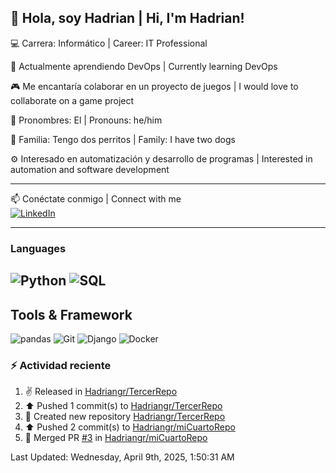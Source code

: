 👋 Hola, soy Hadrian | Hi, I'm Hadrian!
---
💻 Carrera: Informático | Career: IT Professional

🚀 Actualmente aprendiendo DevOps | Currently learning DevOps

🎮 Me encantaría colaborar en un proyecto de juegos | I would love to collaborate on a game project

📌 Pronombres: El | Pronouns: he/him

🐶 Familia: Tengo dos perritos | Family: I have two dogs

⚙️ Interesado en automatización y desarrollo de programas | Interested in automation and software development

---
📫 Conéctate conmigo | Connect with me  
[![LinkedIn](https://img.shields.io/badge/LinkedIn-0077B5?style=for-the-badge&logo=linkedin&logoColor=white)](www.linkedin.com/in/nelson-hadrian-guevara-rodriguez-3b3455145/)

---
###  **Languages**
![Python](https://img.shields.io/badge/Python-3776AB?style=for-the-badge&logo=python&logoColor=white)
![SQL](https://img.shields.io/badge/SQL-316192?style=for-the-badge&logo=postgresql&logoColor=white)
--
## **Tools & Framework**
![pandas](https://img.shields.io/badge/pandas-150458?style=for-the-badge&logo=pandas&logoColor=white)
![Git](https://img.shields.io/badge/Git-F05032?style=for-the-badge&logo=git&logoColor=white)
![Django](https://img.shields.io/badge/Django-092E20?style=for-the-badge&logo=django&logoColor=white)
![Docker](https://img.shields.io/badge/Docker-2496ED?style=for-the-badge&logo=docker&logoColor=white)


### :zap: Actividad reciente
<!--RECENT_ACTIVITY:start-->
1. ✌️ Released [](https://github.com/Hadriangr/TercerRepo/releases/tag/v0.1.0) in [Hadriangr/TercerRepo](https://github.com/Hadriangr/TercerRepo)<br>
2. ⬆️ Pushed 1 commit(s) to [Hadriangr/TercerRepo](https://github.com/Hadriangr/TercerRepo)<br>
3. 📔 Created new repository [Hadriangr/TercerRepo](https://github.com/Hadriangr/TercerRepo)<br>
4. ⬆️ Pushed 2 commit(s) to [Hadriangr/miCuartoRepo](https://github.com/Hadriangr/miCuartoRepo)<br>
5. 🎉 Merged PR [#3](https://github.com/Hadriangr/miCuartoRepo/pull/3) in [Hadriangr/miCuartoRepo](https://github.com/Hadriangr/miCuartoRepo)<br>
<!--RECENT_ACTIVITY:end-->
<!--RECENT_ACTIVITY:last_update-->
Last Updated: Wednesday, April 9th, 2025, 1:50:31 AM
<!--RECENT_ACTIVITY:last_update_end-->
